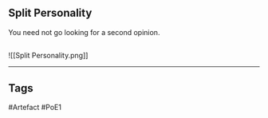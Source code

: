 ## Split Personality
You need not go looking for a second opinion.
##
![[Split Personality.png]]

---
## Tags
#Artefact
#PoE1